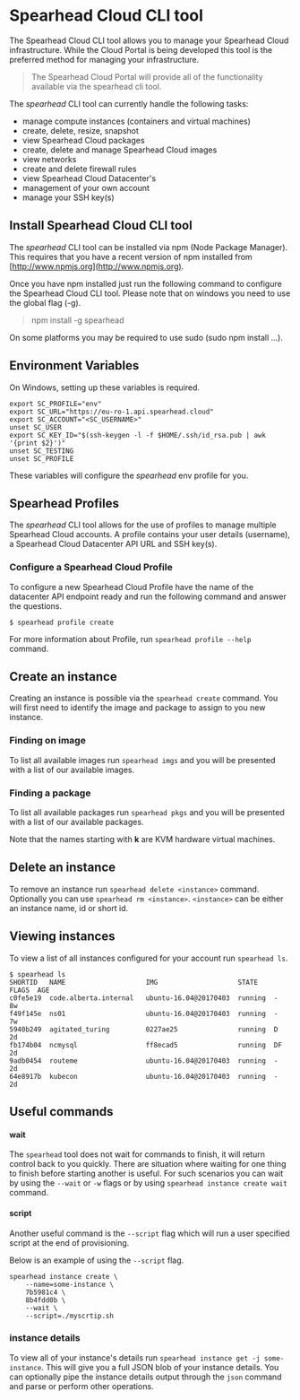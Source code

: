 # Spearhead Cloud CLI tool

The Spearhead Cloud CLI tool allows you to manage your Spearhead Cloud infrastructure. While the Cloud Portal is being developed this tool is the preferred method for managing your infrastructure.

> The Spearhead Cloud Portal will provide all of the functionality available via the spearhead cli tool.

The *spearhead* CLI tool can currently handle the following tasks:

* manage compute instances (containers and virtual machines)
* create, delete, resize, snapshot
* view Spearhead Cloud packages
* create, delete and manage Spearhead Cloud images
* view networks
* create and delete firewall rules
* view Spearhead Cloud Datacenter's
* management of your own account
* manage your SSH key(s)

## Install Spearhead Cloud CLI tool
The *spearhead* CLI tool can be installed via npm (Node Package Manager). This requires that you have a recent version of npm installed from [http://www.npmjs.org](http://www.npmjs.org).

Once you have npm installed just run the following command to configure the Spearhead Cloud CLI tool. Please note that on windows you need to use the global flag (-g).

> npm install -g spearhead

On some platforms you may be required to use sudo (sudo npm install ...).

## Environment Variables
On Windows, setting up these variables is required.

```
export SC_PROFILE="env"
export SC_URL="https://eu-ro-1.api.spearhead.cloud"
export SC_ACCOUNT="<SC_USERNAME>"
unset SC_USER
export SC_KEY_ID="$(ssh-keygen -l -f $HOME/.ssh/id_rsa.pub | awk '{print $2}')"
unset SC_TESTING
unset SC_PROFILE
```

These variables will configure the *spearhead* env profile for you.

## Spearhead Profiles
The *spearhead* CLI tool allows for the use of profiles to manage multiple Spearhead Cloud accounts. A profile contains your user details (username), a Spearhead Cloud Datacenter API URL and SSH key(s).

### Configure a Spearhead Cloud Profile
To configure a new Spearhead Cloud Profile have the name of the datacenter API endpoint ready and run the following command and answer the questions.

```
$ spearhead profile create
```

For more information about Profile, run ```spearhead profile --help``` command.

## Create an instance
Creating an instance is possible via the ```spearhead create``` command. You will first need to identify the image and package to assign to you new instance.

### Finding on image
To list all available images run ```spearhead imgs``` and you will be presented with a list of our available images.

### Finding a package
To list all available packages run ```spearhead pkgs``` and you will be presented with a list of our available packages.

Note that the names starting with **k** are KVM hardware virtual machines.  

## Delete an instance
To remove an instance run ```spearhead delete <instance>``` command. Optionally you can use ```spearhead rm <instance>```. ```<instance>``` can be either an instance name, id or short id.

## Viewing instances
To view a list of all instances configured for your account run ```spearhead ls```.

```
$ spearhead ls
SHORTID   NAME                    IMG                    STATE    FLAGS  AGE
c0fe5e19  code.alberta.internal   ubuntu-16.04@20170403  running  -      8w
f49f145e  ns01                    ubuntu-16.04@20170403  running  -      7w
5940b249  agitated_turing         0227ae25               running  D      2d
fb174b04  ncmysql                 ff8ecad5               running  DF     2d
9adb0454  routeme                 ubuntu-16.04@20170403  running  -      2d
64e8917b  kubecon                 ubuntu-16.04@20170403  running  -      2d
```

## Useful commands

#### wait
The ```spearhead``` tool does not wait for commands to finish, it will return control back to you quickly. There are situation where waiting for one thing to finish before starting another is useful. For such scenarios you can wait by using the ```--wait``` or ```-w``` flags or by using ```spearhead instance create wait``` command.

#### script
Another useful command is the ```--script``` flag which will run a user specified script at the end of provisioning.

Below is an example of using the ```--script``` flag.

```
spearhead instance create \
    --name=some-instance \
    7b5981c4 \
    8b4fdd0b \
    --wait \
    --script=./myscrtip.sh
```
### instance details
To view all of your instance's details run ```spearhead instance get -j some-instance```. This will give you a full JSON blob of your instance details. You can optionally pipe the instance details output through the ```json``` command and parse or perform other operations.
